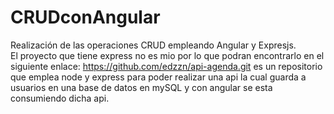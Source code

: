# CRUDconAngular
Realización de las operaciones CRUD empleando Angular y Expresjs.
<br/>
El proyecto que tiene express no es mio por lo que podran encontrarlo en el siguiente enlace: https://github.com/edzzn/api-agenda.git
es un repositorio que emplea node y express para poder realizar una api la cual guarda a usuarios en una base de datos en mySQL y con angular se esta consumiendo dicha api.




